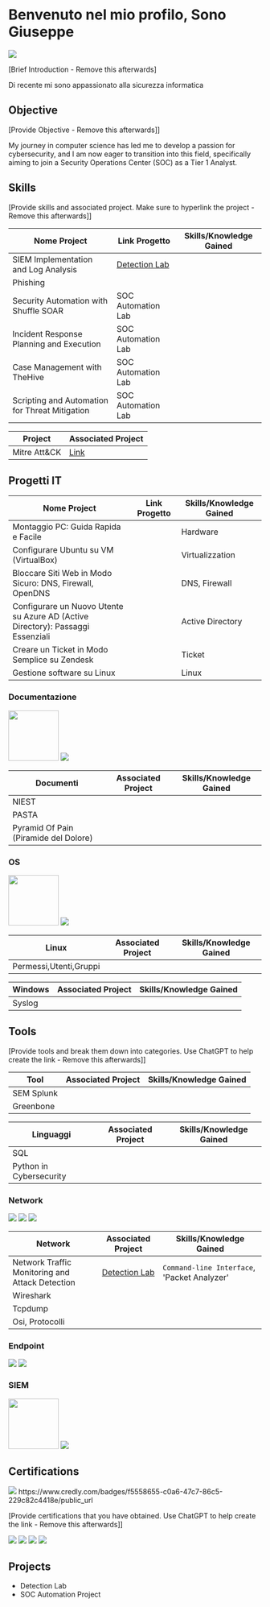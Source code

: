 # Benvenuto nel mio profilo, Sono Giuseppe

<a href="https://www.linkedin.com/in/giuseppe-prinzivalli-756690282"><img src="https://img.shields.io/badge/-LinkedIn-0072b1?&style=for-the-badge&logo=linkedin&logoColor=white" /></a>

[Brief Introduction - Remove this afterwards]

Di recente mi sono appassionato alla sicurezza informatica 




## Objective
[Provide Objective - Remove this afterwards]]

My journey in computer science has led me to develop a passion for cybersecurity, and I am now eager to transition into this field, specifically aiming to join a Security Operations Center (SOC) as a Tier 1 Analyst.


## Skills
[Provide skills and associated project. Make sure to hyperlink the project - Remove this afterwards]]

| Nome  Project                                 | Link Progetto              | Skills/Knowledge Gained |
|-----------------------------------------------|----------------------------|-------------------------|
| SIEM Implementation and Log Analysis          | <a href="https://google.com">Detection Lab</a>|
|Phishing                                       |||
| Security Automation with Shuffle SOAR         | SOC Automation Lab|
| Incident Response Planning and Execution      | SOC Automation Lab|
| Case Management with TheHive                  | SOC Automation Lab|
| Scripting and Automation for Threat Mitigation | SOC Automation Lab|

| Project                                         | Associated Project         |
|-----------------------------------------------|----------------------------|
| Mitre Att&CK          | <a href="https://github.com/Pe225/Cybersecurity/blob/main/Mitre%20Att%26Ck.md">Link</a>|


## Progetti IT

| Nome  Project                                 | Link Progetto              | Skills/Knowledge Gained |
|-----------------------------------------------|----------------------------|-------------------------|
| Montaggio PC: Guida Rapida e Facile | <a href=""> </a> | Hardware |
| Configurare Ubuntu su VM (VirtualBox)  || Virtualizzation |
|Bloccare Siti Web in Modo Sicuro: DNS, Firewall, OpenDNS || DNS, Firewall |
| Configurare un Nuovo Utente su Azure AD (Active Directory): Passaggi Essenziali  || Active Directory |
| Creare un Ticket in Modo Semplice su Zendesk || Ticket |
|Gestione software su Linux || Linux |


### Documentazione
<div>
    <a href="https://www.splunk.com/"><img src="https://www.splunk.com/content/dam/splunk-blogs/images/2016/07/IZs6mb60tEc0z534zMDoxOjBzMTu0hl.jpeg" width="100" /></a>
    <img src="https://img.shields.io/badge/-Elastic-005571?&style=for-the-badge&logo=Elastic&logoColor=white" />
</div>


| Documenti                                     | Associated Project         | Skills/Knowledge Gained |
|-----------------------------------------------|----------------------------|-------------------------|
| NIEST          | |
|PASTA|
|Pyramid Of Pain (Piramide del Dolore) |

### OS
<div>
    <a href="https://www.splunk.com/"><img src="https://www.splunk.com/content/dam/splunk-blogs/images/2016/07/IZs6mb60tEc0z534zMDoxOjBzMTu0hl.jpeg" width="100" /></a>
    <img src="https://img.shields.io/badge/-Elastic-005571?&style=for-the-badge&logo=Elastic&logoColor=white" />
</div>


| Linux                                         | Associated Project         | Skills/Knowledge Gained |
|-----------------------------------------------|----------------------------|-------------------------|
|Permessi,Utenti,Gruppi | 


| Windows                                     | Associated Project         | Skills/Knowledge Gained |
|-----------------------------------------------|----------------------------|-------------------------|
|Syslog|

## Tools
[Provide tools and break them down into categories. Use ChatGPT to help create the link - Remove this afterwards]]


| Tool                                          | Associated Project         | Skills/Knowledge Gained |
|-----------------------------------------------|----------------------------|-------------------------|
|SEM Splunk                                     |
|Greenbone                                      |

| Linguaggi                                     | Associated Project         | Skills/Knowledge Gained |
|-----------------------------------------------|----------------------------|-------------------------|
| SQL |
|Python in Cybersecurity|

### Network
<div>
    <img src="https://img.shields.io/badge/-Wireshark-1679A7?&style=for-the-badge&logo=Wireshark&logoColor=white" />
    <img src="https://img.shields.io/badge/-Suricata-EF3B2D?&style=for-the-badge&logo=Suricata&logoColor=white" />
    <img src="https://img.shields.io/badge/-Zeek-777BB4?&style=for-the-badge&logo=Zeek&logoColor=white" />
</div>

| Network                                       | Associated Project         | Skills/Knowledge Gained |
|-----------------------------------------------|----------------------------|-------------------------|
| Network Traffic Monitoring and Attack Detection | <a href="https://google.com">Detection Lab</a>| `Command-line Interface`, 'Packet Analyzer'|
|Wireshark|
|Tcpdump|
| Osi, Protocolli |




### Endpoint
<div>
    <img src="https://img.shields.io/badge/-Microsoft_Defender_for_Endpoint-00A4EF?&style=for-the-badge&logo=Microsoft&logoColor=white" />
    <img src="https://img.shields.io/badge/-Velociraptor-4B275F?&style=for-the-badge&logo=Velociraptor&logoColor=white" />
</div>

### SIEM
<div>
    <a href="https://www.splunk.com/"><img src="https://www.splunk.com/content/dam/splunk-blogs/images/2016/07/IZs6mb60tEc0z534zMDoxOjBzMTu0hl.jpeg" width="100" /></a>
    <img src="https://img.shields.io/badge/-Elastic-005571?&style=for-the-badge&logo=Elastic&logoColor=white" />
</div>

## Certifications
<img src="https://images.credly.com/size/340x340/images/0bf0f2da-a699-4c82-82e2-56dcf1f2e1c7/image.png" />
https://www.credly.com/badges/f5558655-c0a6-47c7-86c5-229c82c4418e/public_url

[Provide certifications that you have obtained. Use ChatGPT to help create the link - Remove this afterwards]]
<div>

<img src="https://img.shields.io/badge/-Network%2B-007ACC?&style=for-the-badge&logo=CompTIA&logoColor=white" />
<img src="https://img.shields.io/badge/-A%2B-4D4D4D?&style=for-the-badge&logo=CompTIA&logoColor=white" />
<img src="https://img.shields.io/badge/-CDSA-006400?&style=for-the-badge&logoColor=white" />
<img src="https://img.shields.io/badge/-CCD-000080?&style=for-the-badge&logoColor=white" />
</div>

## Projects
- Detection Lab
- SOC Automation Project
